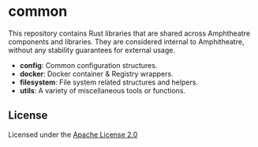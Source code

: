 # common

This repository contains Rust libraries that are shared across Amphtheatre 
components and libraries. They are considered internal to Amphitheatre, without
any stability guarantees for external usage.

- **config**: Common configuration structures.
- **docker**: Docker container & Registry wrappers.
- **filesystem**: File system related structures and helpers.
- **utils**: A variety of miscellaneous tools or functions.

## License

Licensed under the [Apache License 2.0](https://github.com/amphitheatre-app/common/blob/master/LICENSE)